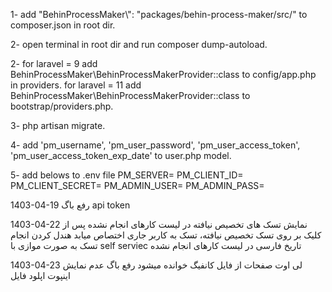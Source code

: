 1-  add "BehinProcessMaker\\": "packages/behin-process-maker/src/" to composer.json in root dir.

2-  open terminal in root dir and run composer dump-autoload.

2-  for laravel = 9
        add BehinProcessMaker\BehinProcessMakerProvider::class to config/app.php in providers.
    for laravel = 11
        add BehinProcessMaker\BehinProcessMakerProvider::class to bootstrap/providers.php.

3-  php artisan migrate.

4-  add 'pm_username', 'pm_user_password', 'pm_user_access_token', 'pm_user_access_token_exp_date' to user.php model.

5-  add belows to .env file
        PM_SERVER=
        PM_CLIENT_ID=
        PM_CLIENT_SECRET=
        PM_ADMIN_USER=
        PM_ADMIN_PASS=




1403-04-19
رفع باگ api token

1403-04-22
نمایش تسک های تخصیص نیافته در لیست کارهای انجام نشده
پس از کلیک بر روی تسک تخصیص نیافته، تسک به کاربر جاری اختصاص میابد
هندل کردن انجام تسک به صورت موازی با self serviec 
تاریخ فارسی در لیست کارهای انجام نشده

1403-04-23
لی اوت صفحات از فایل کانفیگ خوانده میشود
رفع باگ عدم نمایش اینپوت اپلود فایل 